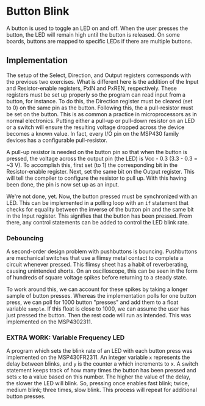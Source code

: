 # Button Blink

A button is used to toggle an LED on and off. When the user presses the button, the LED will remain high until the button is released. On some boards, buttons are mapped to specific LEDs if there are multiple buttons.

## Implementation

The setup of the Select, Direction, and Output registers corresponds with the previous two exercises. What is different here is the addition of the Input and Resistor-enable registers, PxIN and PxREN, respectively. These registers must be set up properly so the program can read input from a button, for instance. To do this, the Direction register must be cleared (set to 0) on the same pin as the button. Following this, the a pull-resistor must be set on the button. This is as common a practice in microprocessors as in normal electronics. Putting either a pull-up or pull-down resistor on an LED or a switch will ensure the resulting voltage dropped across the device becomes a known value. In fact, every I/O pin on the MSP430 family devices has a configurable pull-resistor.

A pull-up resistor is needed on the button pin so that when the button is pressed, the voltage across the output pin (the LED) is Vcc - 0.3 (3.3 - 0.3 = ~3 V). To accomplish this, first set (to 1) the corresponding bit in the Resistor-enable register. Next, set the same bit on the Output register. This will tell the compiler to configure the resistor to pull up. With this having been done, the pin is now set up as an input.

We're not done, yet. Now, the button pressed must be synchronized with an LED. This can be implemented in a polling loop with an <code>if</code> statement that checks for equality between the inverse of the button pin and the same bit in the Input register. This signifies that the button has been pressed. From there, any control statements can be added to control the LED blink rate.

### Debouncing

A second-order design problem with pushbuttons is bouncing. Pushbuttons are mechanical switches that use a flimsy metal contact to complete a circuit whenever pressed. This flimsy sheet has a habit of reverberating, causing unintended shorts. On an oscilloscope, this can be seen in the form of hundreds of square voltage spikes before returning to a steady state.

To work around this, we can account for these spikes by taking a longer sample of button presses. Whereas the implementation polls for one button press, we can poll for 1000 button "presses" and add them to a float variable <code>sample</code>. If this float is close to 1000, we can assume the user has just pressed the button. Then the rest code will run as intended. This was implemented on the MSP4302311.

### EXTRA WORK: Variable Frequency LED

A program which sets the blink rate of an LED with each button press was implemented on the MSP430FR2311. An integer variable <code>x</code> represents the delay between blinks, and <code>y</code> is the counter a which increments to x. A switch statement keeps track of how many times the button has been pressed and sets <code>x</code> to a value based on this number. The higher the value of the delay, the slower the LED will blink. So, pressing once enables fast blink; twice, medium blink; three times, slow blink. This process will repeat for additional button presses.